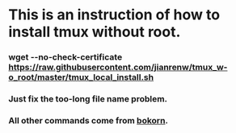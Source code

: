 # This is an instruction of how to install tmux without root.
### wget --no-check-certificate https://raw.githubusercontent.com/jianrenw/tmux_w-o_root/master/tmux_local_install.sh
### Just fix the too-long file name problem.
### All other commands come from [bokorn](https://gist.github.com/bokorn/221ff192b96ef109995c75deeeb05a35).
